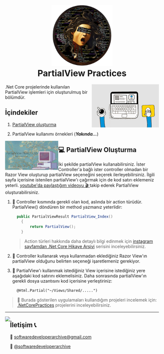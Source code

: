 <h1 align="center">
  <br>
  <a href="https://github.com/zeynepaslierhan/.NetCoreArchive"><img src="https://github.com/zeynepaslierhan/zeynepaslierhan/blob/main/img/Logo.png" alt="SoftwareDeveloperArchive" width="200"></a>
  <br>
  PartialView Practices
  <br>
</h1>

<img src="https://github.com/zeynepaslierhan/zeynepaslierhan/blob/main/img/gifs/BuKadarSakin%C3%87al%C4%B1%C5%9Fm%C4%B1yorum.gif" align="right">


.Net Core projelerinde kullanılan PartialView işlemleri için oluşturulmuş bir bölümdür.

## İçindekiler

1. [PartialView oluşturma](https://github.com/zeynepaslierhan/.NetCoreArchive/tree/main/PartialViews#-partialview-olu%C5%9Fturma)

2. PartialView kullanımı örnekleri (***Yakında...***)


<a href="https://www.youtube.com/watch?v=XGUQSzAj4DE&ab_channel=SoftwareDeveloperArchive"><img src="https://github.com/zeynepaslierhan/.NetCoreArchive/blob/main/img/PartialView%20Practices.jpg" align="left" height="95"> </a> 


## 💻 PartialView Oluşturma

İki şekilde partialView kullanabilirsiniz. İster Controller'a bağlı ister controller olmadan bir Razor View oluşturup partialView seçeneğini seçerek ilerleyebilirsiniz. İlgili sayfa içerisine istenilen partialView'ı çağırmak için de kod satırı eklemeniz yeterli. [youtube'da paylaştığım videoyu :clapper: ](https://www.youtube.com/watch?v=XGUQSzAj4DE&ab_channel=SoftwareDeveloperArchive) takip ederek PartialView oluşturabilirsiniz.

1. 📌 Controller kısmında gerekli olan kod, aslında bir action türüdür. PartialView() döndüren bir method yazmanız yeterlidir:
  
    ```c#
      public PartialViewResult PartialView_Index()
        {
            return PartialView();
        }
    ```
    
    > Action türleri hakkında daha detaylı bilgi edinmek için [instagram sayfamdan .Net Core Hikaye Arşivi](https://www.instagram.com/softwaredeveloperarchive/) serisini inceleyebilirsiniz.
    
2. 📌 Controller kullanarak veya kullanmadan eklediğiniz Razor View'ın partialView olduğunu belirten seçeneği işaretlemeniz gerekiyor.

3. 📌 PartialView'ı kullanmak istediğiniz View içerisine istediğiniz yere aşağıdaki kod satırını eklemelisiniz. Daha sonrasında partialView'ın gerekli dosya uzantısını kod içerisine yerleştiriniz:

    ```html
      @Html.Partial("~/Views/Shared/.....") 
    ```


  > :dizzy: Burada gösterilen uygulamaları kullandığım projeleri incelemek için: [.NetCorePractices](https://github.com/zeynepaslierhan/.NetCorePractices) projelerini inceleyebilirsiniz.


---

<img src="https://github.com/zeynepaslierhan/zeynepaslierhan/blob/main/img/gifs/Yorumlar%C4%B1Okuyorumdur.gif" align="left" height="150">


## İletişim :telephone_receiver:

:e-mail:  softwaredeveloperarchive@gmail.com

:iphone: [@softwaredeveloperarchive](https://www.instagram.com/softwaredeveloperarchive/)
